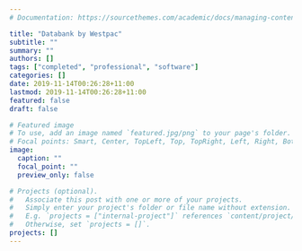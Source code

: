 ```yaml
---
# Documentation: https://sourcethemes.com/academic/docs/managing-content/

title: "Databank by Westpac"
subtitle: ""
summary: ""
authors: []
tags: ["completed", "professional", "software"]
categories: []
date: 2019-11-14T00:26:28+11:00
lastmod: 2019-11-14T00:26:28+11:00
featured: false
draft: false

# Featured image
# To use, add an image named `featured.jpg/png` to your page's folder.
# Focal points: Smart, Center, TopLeft, Top, TopRight, Left, Right, BottomLeft, Bottom, BottomRight.
image:
  caption: ""
  focal_point: ""
  preview_only: false

# Projects (optional).
#   Associate this post with one or more of your projects.
#   Simply enter your project's folder or file name without extension.
#   E.g. `projects = ["internal-project"]` references `content/project/deep-learning/index.md`.
#   Otherwise, set `projects = []`.
projects: []
---
```

